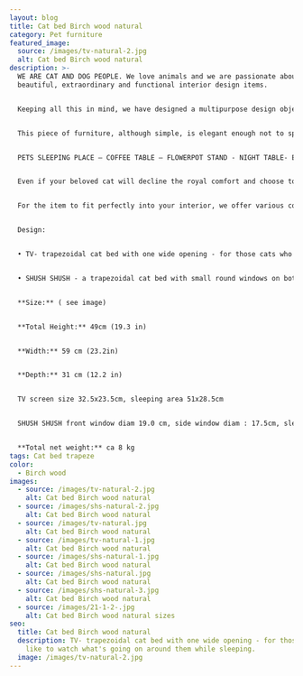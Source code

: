 ```yaml
---
layout: blog
title: Cat bed Birch wood natural
category: Pet furniture
featured_image:
  source: /images/tv-natural-2.jpg
  alt: Cat bed Birch wood natural
description: >-
  WE ARE CAT AND DOG PEOPLE. We love animals and we are passionate about
  beautiful, extraordinary and functional interior design items.


  Keeping all this in mind, we have designed a multipurpose design object that will perfectly suit in every pet-lover’s house! Only 6 parts to put together. Material birch plywood bleached or painted mdf in black or white.


  This piece of furniture, although simple, is elegant enough not to spoil the overall look of your home interior. Can be used not only as a bed for your pet, but also as a bedside or coffee table, pot stand or small entryway stool. An appropriate size beige or graphite grey minky fleece pillow also available to buy.


  PETS SLEEPING PLACE – COFFEE TABLE – FLOWERPOT STAND - NIGHT TABLE- ENTRANCE BENCH


  Even if your beloved cat will decline the royal comfort and choose to sleep elsewhere, you will easily find another practical and equally stylish application for the object – use it as a coffee table or a flowerpot stand.


  For the item to fit perfectly into your interior, we offer various colour, design and material options:


  Design:


  • TV- trapezoidal cat bed with one wide opening - for those cats who like to watch what's going on around them while sleeping.


  • SHUSH SHUSH - a trapezoidal cat bed with small round windows on both sides and in the front - for those cats who love peace and like to hide from the noise of the house, quietly watching what's going on around them.


  **Size:** ( see image)


  **Total Height:** 49cm (19.3 in)


  **Width:** 59 cm (23.2in)


  **Depth:** 31 cm (12.2 in)


  TV screen size 32.5x23.5cm, sleeping area 51x28.5cm


  SHUSH SHUSH front window diam 19.0 cm, side window diam : 17.5cm, sleeping area 51x28.5cm


  **Total net weight:** ca 8 kg
tags: Cat bed trapeze
color:
  - Birch wood
images:
  - source: /images/tv-natural-2.jpg
    alt: Cat bed Birch wood natural
  - source: /images/shs-natural-2.jpg
    alt: Cat bed Birch wood natural
  - source: /images/tv-natural.jpg
    alt: Cat bed Birch wood natural
  - source: /images/tv-natural-1.jpg
    alt: Cat bed Birch wood natural
  - source: /images/shs-natural-1.jpg
    alt: Cat bed Birch wood natural
  - source: /images/shs-natural.jpg
    alt: Cat bed Birch wood natural
  - source: /images/shs-natural-3.jpg
    alt: Cat bed Birch wood natural
  - source: /images/21-1-2-.jpg
    alt: Cat bed Birch wood natural sizes
seo:
  title: Cat bed Birch wood natural
  description: TV- trapezoidal cat bed with one wide opening - for those cats who
    like to watch what's going on around them while sleeping.
  image: /images/tv-natural-2.jpg
---
```

